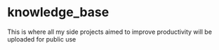 # knowledge_base
This is where all my side projects aimed to improve productivity will be uploaded for public use
